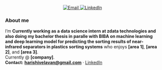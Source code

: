 <p align="center">
  <a href="mailto:harishivelavan@gmail.com">
    <img src="https://img.shields.io/badge/Email-D14836?style=for-the-badge&logo=gmail&logoColor=fff" alt="Email">
  </a>
  <a href="https://www.linkedin.com/in/harishi-v/">
    <img src="https://img.shields.io/badge/LinkedIn-0A66C2?style=for-the-badge&logo=linkedin&logoColor=fff" alt="LinkedIn">
  </a>
</p>

### About me
I’m **Currently working as a data science intern at zdata technologies and also doing my bachelor thesis in paralle with BIBA on machine learning and deep learning model for predicting the sorting results of near-infrared separators in plastics sorting systems** who enjoys **[area 1]**, **[area 2]**, and **[area 3]**.  
Currently @ **[company]**.  
**Contact:** **harishivelavan@gmail.com** · [LinkedIn](https://www.linkedin.com/in/harishi-v/)
